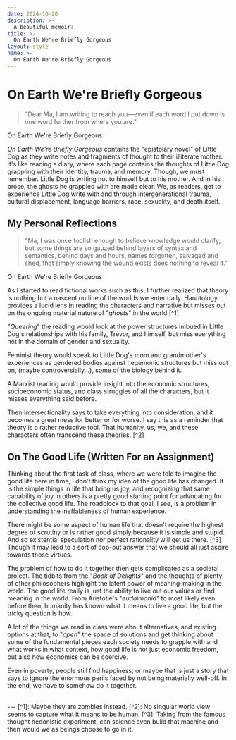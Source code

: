 ```yaml
---
date: 2024-10-20
description: >-
  A beautiful memoir?
title: >-
  On Earth We're Briefly Gorgeous
layout: style
name: >-
  On Earth We're Briefly Gorgeous
---
```


# On Earth We're Briefly Gorgeous

> "Dear Ma, I am writing to reach you—even if each word I put down is one word further from where you are."
<figcaption class="blockquote-footer">On Earth We're Briefly Gorgeous</figcaption>

*On Earth We're Briefly Gorgeous* contains the "epistolary novel" of Little Dog as they write notes and fragments of thought to their illiterate mother. It's like reading a diary, where each page contains the thoughts of Little Dog grappling with their identity, trauma, and memory. Though, we must remember. Little Dog is writing not to himself but to his mother. And in his prose, the ghosts he grappled with are made clear. We, as readers, get to experience Little Dog write with and through intergenerational trauma, cultural displacement, language barriers, race, sexuality, and death itself.

## My Personal Reflections

> "Ma, I was once foolish enough to believe knowledge would clarify, but some things are so gauzed behind layers of syntax and semantics, behind days and hours, names forgotten, salvaged and shed, that simply knowing the wound exists does nothing to reveal it."
<figcaption class="blockquote-footer">On Earth We're Briefly Gorgeous</figcaption>

As I started to read fictional works such as this, I further realized that theory is nothing but a nascent outline of the worlds we enter daily. Hauntology provides a lucid lens in reading the characters and narrative but misses out on the ongoing material nature of "*ghosts*" in the world.[^1]

"*Queering*" the reading would look at the power structures imbued in Little Dog's relationships with his family, Trevor, and himself, but miss everything not in the domain of gender and sexuality.

Feminist theory would speak to Little Dog's mom and grandmother's experiences as gendered bodies against hegemonic structures but miss out on, (maybe controversially...), some of the biology behind it.

A Marxist reading would provide insight into the economic structures, socioeconomic status, and class struggles of all the characters, but it misses everything said before.

Then intersectionality says to take everything into consideration, and it becomes a great mess for better or for worse. I say this as a reminder that theory is a rather reductive tool. That humanity, us, we, and these characters often transcend these theories. [^2]

## On The Good Life (Written For an Assignment)

Thinking about the first task of class, where we were told to imagine the good life here in time, I don't think my idea of the good life has changed. It is the simple things in life that bring us joy, and recognizing that same capability of joy in others is a pretty good starting point for advocating for the collective good life. The roadblock to that goal, I see, is a problem in understanding the ineffableness of human experience.

There might be some aspect of human life that doesn't require the highest degree of scrutiny or is rather good simply because it is simple and stupid. And so existential speculation nor perfect rationality will get us there. [^3] Though it may lead to a sort of cop-out answer that we should all just aspire towards those virtues.

The problem of how to do it together then gets complicated as a societal project. The tidbits from the "*Book of Delights*" and the thoughts of plenty of other philosophers highlight the latent power of meaning-making in the world. The good life really is just the ability to live out our values or find meaning in the world. From Aristotle's "*eudaimonia*" to most likely even before then, humanity has known what it means to live a good life, but the tricky question is how.

A lot of the things we read in class were about alternatives, and existing options at that, to "*open*" the space of solutions and get thinking about some of the fundamental pieces each society needs to grapple with and what works in what context, how good life is not just economic freedom, but also how economics can be coercive.

Even in poverty, people still find happiness, or maybe that is just a story that says to ignore the enormous perils faced by not being materially well-off. In the end, we have to somehow do it together.

<br/>
---
[^1]: Maybe they are zombies instead.
[^2]: No singular world view seems to capture what it means to be human.
[^3]: Taking from the famous thought hedonistic experiment, can science even build that machine and then would we as beings choose to go in it.

